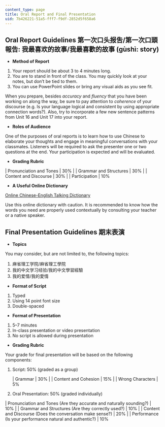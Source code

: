 ```yaml
---
content_type: page
title: Oral Report and Final Presentation
uid: 7b426221-51a5-fff7-f9df-2852d5f658a6
---
```


Oral Report Guidelines 第一次口头报吿/第一次口頭報告: 我最喜欢的故事/我最喜歡的故事 (gùshì: story)
----------------------------------------------------------------------

*   **Method of Report**

1.  Your report should be about 3 to 4 minutes long.
2.  You are to stand in front of the class. You may quickly look at your notes, but don’t be tied to them.
3.  You can use PowerPoint slides or bring any visual aids as you see fit.

When you prepare, besides _accuracy_ and _fluency_ that you have been working on along the way, be sure to pay attention to _coherence_ of your discourse (e.g. Is your language logical and consistent by using appropriate connection words?). Also, try to incorporate a few new sentence patterns from Unit 16 and Unit 17 into your report.

*   **Roles of Audience**

One of the purposes of oral reports is to learn how to use Chinese to elaborate your thoughts and engage in meaningful conversations with your classmates. Listeners will be required to ask the presenter one or two questions at the end. Your participation is expected and will be evaluated.

*   **Grading Rubric**

| Pronunciation and Tones | 30% |
| Grammar and Structures | 30% |
| Content and Discourse | 30% |
| Participation | 10% 

*   **A Useful Online Dictionary**

[Online Chinese-English Talking Dictionary](https://www.yellowbridge.com/chinese/)

Use this online dictionary with caution. It is recommended to know how the words you need are properly used contextually by consulting your teacher or a native speaker.

Final Presentation Guidelines 期末表演
----------------------------------

*   **Topics**

You may consider, but are not limited to, the following topics:

1.  麻省理工学院/麻省理工學院
2.  我的中文学习经验/我的中文學習經驗
3.  我的爱情/我的愛情

*   **Format of Script**

1.  Typed
2.  Using 14 point font size
3.  Double-spaced

*   **Format of Presentation**

1.  5–7 minutes
2.  In-class presentation or video presentation
3.  No script is allowed during presentation

*   **Grading Rubric**

Your grade for final presentation will be based on the following components:

1.  Script: 50% (graded as a group)
    
    | Grammar | 30% |
    | Content and Cohesion | 15% |
    | Wrong Characters | 5% 
    
2.  Oral Presentation: 50% (graded individually)
    

| Pronunciation and Tones (Are they accurate and naturally sounding?) | 10% |
| Grammar and Structures (Are they correctly used?) | 10% |
| Content and Discourse (Does the conversation make sense?) | 20% |
| Performance (Is your performance natural and authentic?) | 10%